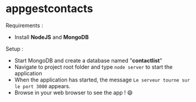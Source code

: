 # appgestcontacts

Requirements : 
  - Install **NodeJS** and **MongoDB**
  
Setup : 
  - Start MongoDB and create a database named "**contactlist**"
  - Navigate to project root folder and type `node server` to start the application
  - When the application has started, the message `Le serveur tourne sur le port 3000` appears. 
  - Browse in your web browser to see the app ! :smile: 
